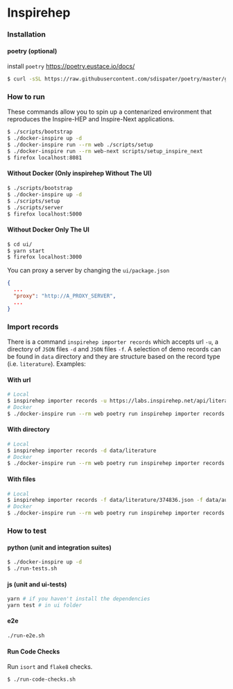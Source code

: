 # Inspirehep

### Installation

#### poetry (optional)

install `poetry` https://poetry.eustace.io/docs/

```bash
$ curl -sSL https://raw.githubusercontent.com/sdispater/poetry/master/get-poetry.py | python
```

### How to run

These commands allow you to spin up a contenarized environment that reproduces the Inspire-HEP and Inspire-Next applications.

```bash
$ ./scripts/bootstrap
$ ./docker-inspire up -d
$ ./docker-inspire run --rm web ./scripts/setup
$ ./docker-inspire run --rm web-next scripts/setup_inspire_next
$ firefox localhost:8081
```

#### Without Docker (Only inspirehep Without The UI)

```bash
$ ./scripts/bootstrap
$ ./docker-inspire up -d
$ ./scripts/setup
$ ./scripts/server
$ firefox localhost:5000
```

#### Without Docker Only The UI

```bash
$ cd ui/
$ yarn start
$ firefox localhost:3000
```

You can proxy a server by changing the `ui/package.json`

```json
{
  ...
  "proxy": "http://A_PROXY_SERVER",
  ...
}
```

### Import records

There is a command `inspirehep importer records` which accepts url `-u`, a directory of `JSON` files `-d` and `JSON` files `-f`.
A selection of demo records can be found in `data` directory and they are structure based on the record type (i.e. `literature`). Examples:

#### With url

```bash
# Local
$ inspirehep importer records -u https://labs.inspirehep.net/api/literature/20 -u https://labs.inspirehep.net/api/literature/1726642
# Docker
$ ./docker-inspire run --rm web poetry run inspirehep importer records -u https://labs.inspirehep.net/api/literature/20 -u https://labs.inspirehep.net/api/literature/1726642
```

#### With directory

```bash
# Local
$ inspirehep importer records -d data/literature
# Docker
$ ./docker-inspire run --rm web poetry run inspirehep importer records -d data/literature
```

#### With files

```bash
# Local
$ inspirehep importer records -f data/literature/374836.json -f data/authors/999108.json
# Docker
$ ./docker-inspire run --rm web poetry run inspirehep importer records -f data/literature/374836.json -f data/authors/999108.json
```

### How to test

#### python (unit and integration suites)

```bash
$ ./docker-inspire up -d
$ ./run-tests.sh
```

#### js (unit and ui-tests)

```bash
yarn # if you haven't install the dependencies
yarn test # in ui folder
```

#### e2e

```bash
./run-e2e.sh
```

#### Run Code Checks

Run `isort` and `flake8` checks.

```bash
$ ./run-code-checks.sh
```
